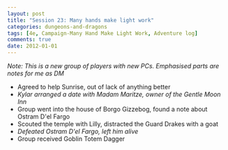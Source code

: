 ```yaml
---
layout: post
title: "Session 23: Many hands make light work"
categories: dungeons-and-dragons
tags: [4e, Campaign-Many Hand Make Light Work, Adventure log]
comments: true
date: 2012-01-01
---
```


*Note: This is a new group of players with new PCs. Emphasised parts are notes for me as DM*

* Agreed to help Sunrise, out of lack of anything better
* _Kylar arranged a date with Madam Maritze, owner of the Gentle Moon Inn_
* Group went into the house of Borgo Gizzebog, found a note about Ostram D'el Fargo
* Scouted the temple with Lilly, distracted the Guard Drakes with a goat
* _Defeated Ostram D'el Fargo, left him alive_
* Group received Goblin Totem Dagger